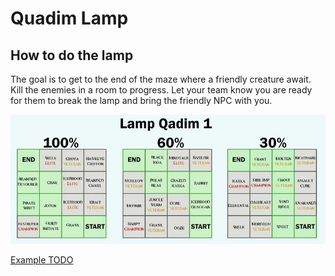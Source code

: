# Quadim Lamp

## How to do the lamp

The goal is to get to the end of the maze where a friendly creature await. Kill the enemies in a room to progress. Let your team know you are ready for them to break the lamp and bring the friendly NPC with you.

![quadim lamp](/images/quadim-lamp.jpg)

[Example TODO]()
